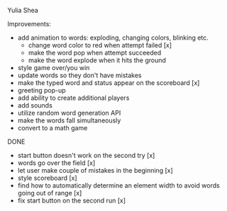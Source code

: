 Yulia Shea

Improvements:
- add animation to words: exploding, changing colors, blinking etc.
  - change word color to red when attempt failed [x]
  - make the word pop when attempt succeeded
  - make the word explode when it hits the ground
- style game over/you win
- update words so they don't have mistakes
- make the typed word and status appear on the scoreboard [x]
- greeting pop-up
- add ability to create additional players
- add sounds
- utilize random word generation API
- make the words fall simultaneously
- convert to a math game

DONE

- start button doesn't work on the second try [x]
- words go over the field [x]
- let user make couple of mistakes in the beginning [x]
- style scoreboard [x]
- find how to automatically determine an element width to avoid words going out of range [x]
- fix start button on the second run [x]
